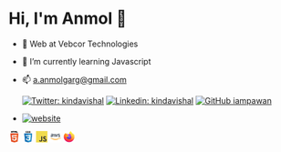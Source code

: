# Hi, I'm Anmol 👋


- 🔭 Web at Vebcor Technologies
- 🌱 I’m currently learning Javascript
- 📫 a.anmolgarg@gmail.com

  [![Twitter: kindavishal](https://img.shields.io/twitter/follow/anmolgxrg?style=social)](https://twitter.com/intent/user?screen_name=anmolgxrg) [![Linkedin: kindavishal](https://img.shields.io/badge/-anmolgarg404-blue?style=flat-square&logo=Linkedin&logoColor=white&link=https://www.linkedin.com/in/anmolgarg404/)](https://www.linkedin.com/in/anmolgarg404/) [![GitHub iampawan](https://img.shields.io/github/followers/anmolgxrg?label=follow&style=social)](https://github.com/anmolgxrg)
- [![website](https://img.shields.io/badge/PortfolioWebsite-anmolgarg.me-2648ff?style=flat-square&logo=firefox)](https://anmolgarg.me/)


<code><img height="20" src="https://raw.githubusercontent.com/github/explore/80688e429a7d4ef2fca1e82350fe8e3517d3494d/topics/html/html.png"></code>
<code><img height="20" src="https://raw.githubusercontent.com/github/explore/80688e429a7d4ef2fca1e82350fe8e3517d3494d/topics/css/css.png"></code>
<code><img height="20" src="https://raw.githubusercontent.com/github/explore/80688e429a7d4ef2fca1e82350fe8e3517d3494d/topics/javascript/javascript.png"></code>
<code><img height="20" src="https://raw.githubusercontent.com/github/explore/80688e429a7d4ef2fca1e82350fe8e3517d3494d/topics/aws/aws.png"></code>
<code><img height="20" src="https://raw.githubusercontent.com/github/explore/728542e0d33f83720614f61923a9cb424264db23/topics/firefox/firefox.png"></code>
